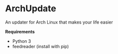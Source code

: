 # ArchUpdate
An updater for Arch Linux that makes your life easier

**Requirements**
- Python 3
- feedreader (install with pip)